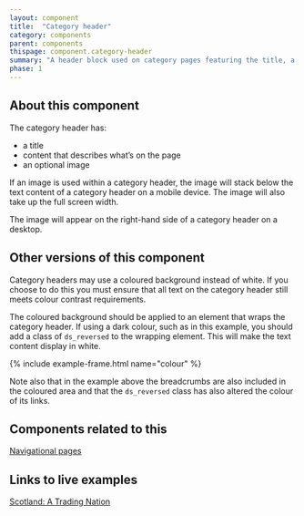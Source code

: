 ```yaml
---
layout: component
title:  "Category header"
category: components
parent: components
thispage: component.category-header
summary: "A header block used on category pages featuring the title, a summary and an illustration."
phase: 1
---
```


## About this component

The category header has:

* a title
* content that describes what’s on the page
* an optional image

If an image is used within a category header, the image will stack below the text content of a category header on a mobile device. The image will also take up the full screen width.

The image will appear on the right-hand side of a category header on a desktop.

## Other versions of this component

Category headers may use a coloured background instead of white. If you choose to do this you must ensure that all text on the category header still meets colour contrast requirements.

The coloured background should be applied to an element that wraps the category header. If using a dark colour, such as in this example, you should add a class of <code>ds_reversed</code> to the wrapping element. This will make the text content display in white.

{% include example-frame.html name="colour" %}

Note also that in the example above the breadcrumbs are also included in the coloured area and that the <code>ds_reversed</code> class has also altered the colour of its links.

## Components related to this

[Navigational pages](https://designsystem.gov.scot/components/card-navigation/)

## Links to live examples

[Scotland: A Trading Nation](https://tradingnation.mygov.scot)
